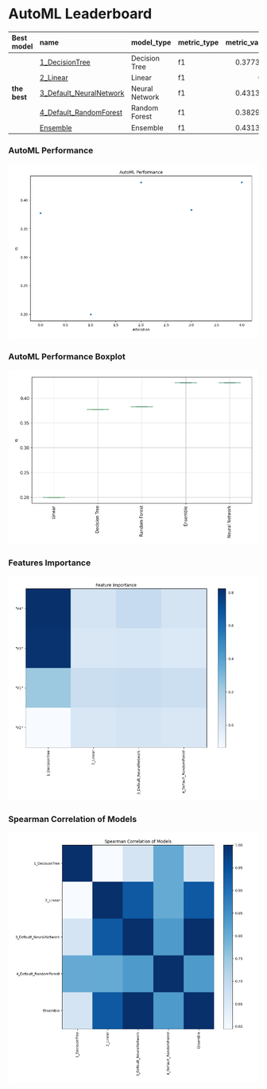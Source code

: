 # AutoML Leaderboard

| Best model   | name                                                         | model_type     | metric_type   |   metric_value |   train_time |
|:-------------|:-------------------------------------------------------------|:---------------|:--------------|---------------:|-------------:|
|              | [1_DecisionTree](1_DecisionTree/README.md)                   | Decision Tree  | f1            |       0.377358 |         6.76 |
|              | [2_Linear](2_Linear/README.md)                               | Linear         | f1            |       0.2      |         3.2  |
| **the best** | [3_Default_NeuralNetwork](3_Default_NeuralNetwork/README.md) | Neural Network | f1            |       0.431373 |         3.44 |
|              | [4_Default_RandomForest](4_Default_RandomForest/README.md)   | Random Forest  | f1            |       0.382979 |         4.12 |
|              | [Ensemble](Ensemble/README.md)                               | Ensemble       | f1            |       0.431373 |         0.83 |

### AutoML Performance
![AutoML Performance](ldb_performance.png)

### AutoML Performance Boxplot
![AutoML Performance Boxplot](ldb_performance_boxplot.png)

### Features Importance
![features importance across models](features_heatmap.png)



### Spearman Correlation of Models
![models spearman correlation](correlation_heatmap.png)

